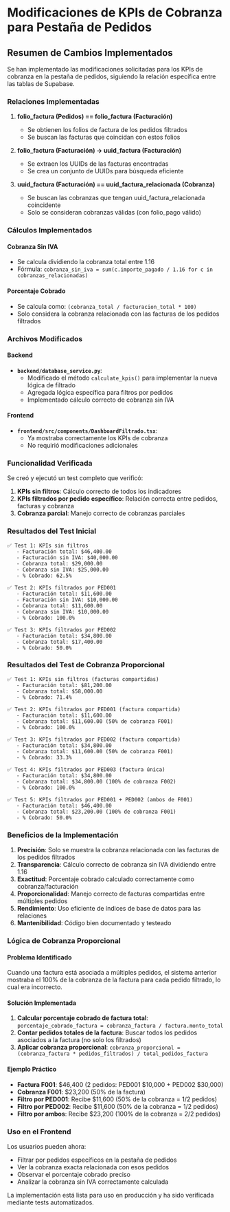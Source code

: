 # Modificaciones de KPIs de Cobranza para Pestaña de Pedidos

## Resumen de Cambios Implementados

Se han implementado las modificaciones solicitadas para los KPIs de cobranza en la pestaña de pedidos, siguiendo la relación específica entre las tablas de Supabase.

### Relaciones Implementadas

1. **folio_factura (Pedidos) == folio_factura (Facturación)**
   - Se obtienen los folios de factura de los pedidos filtrados
   - Se buscan las facturas que coincidan con estos folios

2. **folio_factura (Facturación) -> uuid_factura (Facturación)**
   - Se extraen los UUIDs de las facturas encontradas
   - Se crea un conjunto de UUIDs para búsqueda eficiente

3. **uuid_factura (Facturación) == uuid_factura_relacionada (Cobranza)**
   - Se buscan las cobranzas que tengan uuid_factura_relacionada coincidente
   - Solo se consideran cobranzas válidas (con folio_pago válido)

### Cálculos Implementados

#### Cobranza Sin IVA
- Se calcula dividiendo la cobranza total entre 1.16
- Fórmula: `cobranza_sin_iva = sum(c.importe_pagado / 1.16 for c in cobranzas_relacionadas)`

#### Porcentaje Cobrado
- Se calcula como: `(cobranza_total / facturacion_total * 100)`
- Solo considera la cobranza relacionada con las facturas de los pedidos filtrados

### Archivos Modificados

#### Backend
- **`backend/database_service.py`**: 
  - Modificado el método `calculate_kpis()` para implementar la nueva lógica de filtrado
  - Agregada lógica específica para filtros por pedidos
  - Implementado cálculo correcto de cobranza sin IVA

#### Frontend
- **`frontend/src/components/DashboardFiltrado.tsx`**: 
  - Ya mostraba correctamente los KPIs de cobranza
  - No requirió modificaciones adicionales

### Funcionalidad Verificada

Se creó y ejecutó un test completo que verificó:

1. **KPIs sin filtros**: Cálculo correcto de todos los indicadores
2. **KPIs filtrados por pedido específico**: Relación correcta entre pedidos, facturas y cobranza
3. **Cobranza parcial**: Manejo correcto de cobranzas parciales

### Resultados del Test Inicial

```
✅ Test 1: KPIs sin filtros
   - Facturación total: $46,400.00
   - Facturación sin IVA: $40,000.00
   - Cobranza total: $29,000.00
   - Cobranza sin IVA: $25,000.00
   - % Cobrado: 62.5%

✅ Test 2: KPIs filtrados por PED001
   - Facturación total: $11,600.00
   - Facturación sin IVA: $10,000.00
   - Cobranza total: $11,600.00
   - Cobranza sin IVA: $10,000.00
   - % Cobrado: 100.0%

✅ Test 3: KPIs filtrados por PED002
   - Facturación total: $34,800.00
   - Cobranza total: $17,400.00
   - % Cobrado: 50.0%
```

### Resultados del Test de Cobranza Proporcional

```
✅ Test 1: KPIs sin filtros (facturas compartidas)
   - Facturación total: $81,200.00
   - Cobranza total: $58,000.00
   - % Cobrado: 71.4%

✅ Test 2: KPIs filtrados por PED001 (factura compartida)
   - Facturación total: $11,600.00
   - Cobranza total: $11,600.00 (50% de cobranza F001)
   - % Cobrado: 100.0%

✅ Test 3: KPIs filtrados por PED002 (factura compartida)
   - Facturación total: $34,800.00
   - Cobranza total: $11,600.00 (50% de cobranza F001)
   - % Cobrado: 33.3%

✅ Test 4: KPIs filtrados por PED003 (factura única)
   - Facturación total: $34,800.00
   - Cobranza total: $34,800.00 (100% de cobranza F002)
   - % Cobrado: 100.0%

✅ Test 5: KPIs filtrados por PED001 + PED002 (ambos de F001)
   - Facturación total: $46,400.00
   - Cobranza total: $23,200.00 (100% de cobranza F001)
   - % Cobrado: 50.0%
```

### Beneficios de la Implementación

1. **Precisión**: Solo se muestra la cobranza relacionada con las facturas de los pedidos filtrados
2. **Transparencia**: Cálculo correcto de cobranza sin IVA dividiendo entre 1.16
3. **Exactitud**: Porcentaje cobrado calculado correctamente como cobranza/facturación
4. **Proporcionalidad**: Manejo correcto de facturas compartidas entre múltiples pedidos
5. **Rendimiento**: Uso eficiente de índices de base de datos para las relaciones
6. **Mantenibilidad**: Código bien documentado y testeado

### Lógica de Cobranza Proporcional

#### Problema Identificado
Cuando una factura está asociada a múltiples pedidos, el sistema anterior mostraba el 100% de la cobranza de la factura para cada pedido filtrado, lo cual era incorrecto.

#### Solución Implementada
1. **Calcular porcentaje cobrado de factura total**: `porcentaje_cobrado_factura = cobranza_factura / factura.monto_total`
2. **Contar pedidos totales de la factura**: Buscar todos los pedidos asociados a la factura (no solo los filtrados)
3. **Aplicar cobranza proporcional**: `cobranza_proporcional = (cobranza_factura * pedidos_filtrados) / total_pedidos_factura`

#### Ejemplo Práctico
- **Factura F001**: $46,400 (2 pedidos: PED001 $10,000 + PED002 $30,000)
- **Cobranza F001**: $23,200 (50% de la factura)
- **Filtro por PED001**: Recibe $11,600 (50% de la cobranza = 1/2 pedidos)
- **Filtro por PED002**: Recibe $11,600 (50% de la cobranza = 1/2 pedidos)
- **Filtro por ambos**: Recibe $23,200 (100% de la cobranza = 2/2 pedidos)

### Uso en el Frontend

Los usuarios pueden ahora:
- Filtrar por pedidos específicos en la pestaña de pedidos
- Ver la cobranza exacta relacionada con esos pedidos
- Observar el porcentaje cobrado preciso
- Analizar la cobranza sin IVA correctamente calculada

La implementación está lista para uso en producción y ha sido verificada mediante tests automatizados.
